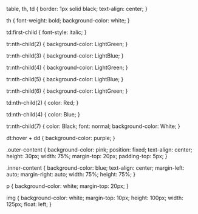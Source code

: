 table, th, td {
   border: 1px solid black; text-align: center;
} 

th {
   font-weight: bold; background-color: white;
}

td:first-child {
   font-style: italic;
}

tr:nth-child(2) {
   background-color: LightGreen;
}

tr:nth-child(3) {
   background-color: LightBlue;
}

tr:nth-child(4) {
   background-color: LightGreen;
}

tr:nth-child(5) {
   background-color: LightBlue;
}

tr:nth-child(6) {
   background-color: LightGreen;
}

td:nth-child(2) {
   color: Red;
}

td:nth-child(4) {
   color: Blue;
}

tr:nth-child(7) {
   color: Black; font: normal; background-color: White;
}

dt:hover + dd {
   background-color: purple;
}

.outer-content {
   background-color: pink; position: fixed; text-align: center; 
   height: 30px; width: 75%; margin-top: 20px; padding-top: 5px;
}

.inner-content {
   background-color: blue; text-align: center; margin-left: auto; margin-right: auto;
   width: 75%; height: 75%;
}

p {
   background-color: white; margin-top: 20px;
}

img {
   background-color: white; margin-top: 10px; height: 100px; 
   width: 125px; float: left;
}



